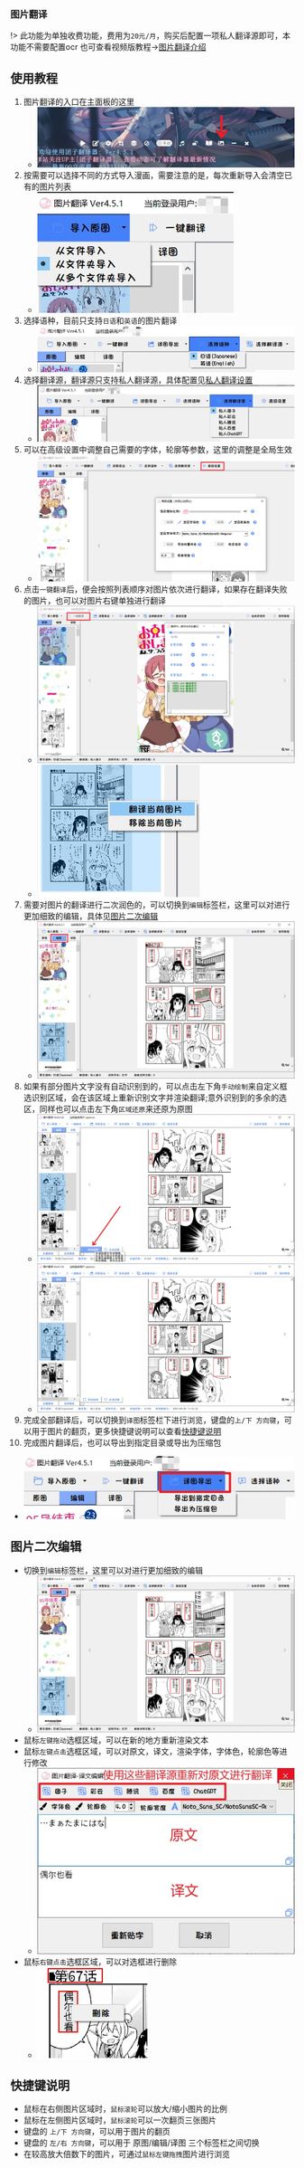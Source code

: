 ### 图片翻译
!> 此功能为单独收费功能，费用为`20元/月`，购买后配置一项私人翻译源即可，本功能不需要配置ocr
也可查看视频版教程->[图片翻译介绍](https://www.bilibili.com/video/BV1Ws4y1F7qd/)

## 使用教程
1. 图片翻译的入口在主面板的这里
   - ![图片翻译入口](../assets/img/181.webp ':size=50%')
2. 按需要可以选择不同的方式导入漫画，需要注意的是，每次重新导入会清空已有的图片列表
   - ![导入漫画](../assets/img/182.webp ':size=50%')
3. 选择语种，目前只支持`日语`和`英语`的图片翻译
   - ![选择语种](../assets/img/183.webp ':size=50%')
4. 选择翻译源，翻译源只支持私人翻译源，具体配置见[私人翻译设置](/4.0/basic/translate#私人翻译的注册与使用)
   - ![选择翻译源](../assets/img/184.webp ':size=50%')
5. 可以在高级设置中调整自己需要的字体，轮廓等参数，这里的调整是全局生效
   - ![高级设置](../assets/img/185.webp ':size=50%')
6. 点击`一键翻译`后，便会按照列表顺序对图片依次进行翻译，如果存在翻译失败的图片，也可以对图片右键单独进行翻译
   - ![一键翻译](../assets/img/186.webp ':size=50%')
   - ![单独翻译](../assets/img/187.webp ':size=50%')
7. 需要对图片的翻译进行二次润色的，可以切换到`编辑`标签栏，这里可以对进行更加细致的编辑，具体见[图片二次编辑](#图片二次编辑)
   - ![二次润色](../assets/img/188.webp ':size=50%')
8. 如果有部分图片文字没有自动识别到的，可以点击左下角`手动绘制`来自定义框选识别区域，会在该区域上重新识别文字并渲染翻译;意外识别到的多余的选区，同样也可以点击左下角`区域还原`来还原为原图
   - ![手动绘制1](../assets/img/201_1.webp)
   - ![手动绘制2](../assets/img/202_1.webp)
9. 完成全部翻译后，可以切换到`译图`标签栏下进行浏览，键盘的`上/下 方向键`，可以用于图片的翻页，更多快捷键说明可以查看[快捷键说明](#快捷键说明)
10. 完成图片翻译后，也可以导出到指定目录或导出为压缩包
   - ![导出图片](../assets/img/189.webp ':size=50%')

## 图片二次编辑
- 切换到`编辑`标签栏，这里可以对进行更加细致的编辑
   - ![二次润色](../assets/img/188.webp ':size=50%')
- 鼠标`左键拖动`选框区域，可以在新的地方重新渲染文本
- 鼠标`左键点击`选框区域，可以对原文，译文，渲染字体，字体色，轮廓色等进行修改
   - ![重新渲染](../assets/img/190.webp ':size=50%')
- 鼠标`右键点击`选框区域，可以对选框进行删除
   - ![删除选框](../assets/img/191.webp ':size=50%')

## 快捷键说明
- 鼠标在右侧图片区域时，`鼠标滚轮`可以放大/缩小图片的比例
- 鼠标在左侧图片区域时，`鼠标滚轮`可以一次翻页三张图片
- 键盘的 `上/下 方向键`，可以用于图片的翻页
- 键盘的 `左/右 方向键`，可以用于 原图/编辑/译图 三个标签栏之间切换
- 在较高放大倍数下的图片，可通过`鼠标左键拖拽`图片进行浏览